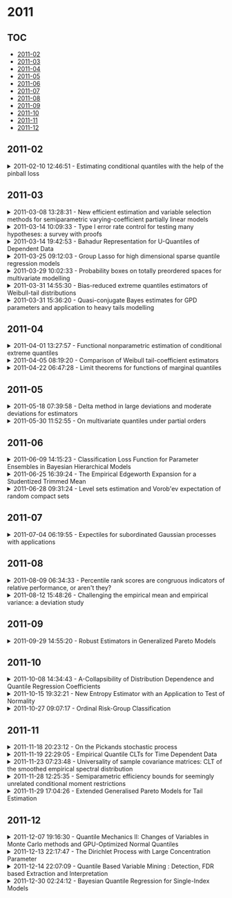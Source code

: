 # 2011

## TOC

- [2011-02](#2011-02)
- [2011-03](#2011-03)
- [2011-04](#2011-04)
- [2011-05](#2011-05)
- [2011-06](#2011-06)
- [2011-07](#2011-07)
- [2011-08](#2011-08)
- [2011-09](#2011-09)
- [2011-10](#2011-10)
- [2011-11](#2011-11)
- [2011-12](#2011-12)

## 2011-02

<details>

<summary>2011-02-10 12:46:51 - Estimating conditional quantiles with the help of the pinball loss</summary>

- *Ingo Steinwart, Andreas Christmann*

- `1102.2101v1` - [abs](http://arxiv.org/abs/1102.2101v1) - [pdf](http://arxiv.org/pdf/1102.2101v1)

> The so-called pinball loss for estimating conditional quantiles is a well-known tool in both statistics and machine learning. So far, however, only little work has been done to quantify the efficiency of this tool for nonparametric approaches. We fill this gap by establishing inequalities that describe how close approximate pinball risk minimizers are to the corresponding conditional quantile. These inequalities, which hold under mild assumptions on the data-generating distribution, are then used to establish so-called variance bounds, which recently turned out to play an important role in the statistical analysis of (regularized) empirical risk minimization approaches. Finally, we use both types of inequalities to establish an oracle inequality for support vector machines that use the pinball loss. The resulting learning rates are min--max optimal under some standard regularity assumptions on the conditional quantile.

</details>


## 2011-03

<details>

<summary>2011-03-08 13:28:31 - New efficient estimation and variable selection methods for semiparametric varying-coefficient partially linear models</summary>

- *Bo Kai, Runze Li, Hui Zou*

- `1103.1525v1` - [abs](http://arxiv.org/abs/1103.1525v1) - [pdf](http://arxiv.org/pdf/1103.1525v1)

> The complexity of semiparametric models poses new challenges to statistical inference and model selection that frequently arise from real applications. In this work, we propose new estimation and variable selection procedures for the semiparametric varying-coefficient partially linear model. We first study quantile regression estimates for the nonparametric varying-coefficient functions and the parametric regression coefficients. To achieve nice efficiency properties, we further develop a semiparametric composite quantile regression procedure. We establish the asymptotic normality of proposed estimators for both the parametric and nonparametric parts and show that the estimators achieve the best convergence rate. Moreover, we show that the proposed method is much more efficient than the least-squares-based method for many non-normal errors and that it only loses a small amount of efficiency for normal errors. In addition, it is shown that the loss in efficiency is at most 11.1% for estimating varying coefficient functions and is no greater than 13.6% for estimating parametric components. To achieve sparsity with high-dimensional covariates, we propose adaptive penalization methods for variable selection in the semiparametric varying-coefficient partially linear model and prove that the methods possess the oracle property. Extensive Monte Carlo simulation studies are conducted to examine the finite-sample performance of the proposed procedures. Finally, we apply the new methods to analyze the plasma beta-carotene level data.

</details>

<details>

<summary>2011-03-14 10:09:33 - Type I error rate control for testing many hypotheses: a survey with proofs</summary>

- *Etienne Roquain*

- `1012.4078v2` - [abs](http://arxiv.org/abs/1012.4078v2) - [pdf](http://arxiv.org/pdf/1012.4078v2)

> This paper presents a survey on some recent advances for the type I error rate control in multiple testing methodology. We consider the problem of controlling the $k$-family-wise error rate (kFWER, probability to make $k$ false discoveries or more) and the false discovery proportion (FDP, proportion of false discoveries among the discoveries). The FDP is controlled either via its expectation, which is the so-called false discovery rate (FDR), or via its upper-tail distribution function. We aim at deriving general and unified results together with concise and simple mathematical proofs. Furthermore, while this paper is mainly meant to be a survey paper, some new contributions for controlling the kFWER and the upper-tail distribution function of the FDP are provided. In particular, we derive a new procedure based on the quantiles of the binomial distribution that controls the FDP under independence.

</details>

<details>

<summary>2011-03-14 19:42:53 - Bahadur Representation for U-Quantiles of Dependent Data</summary>

- *Martin Wendler*

- `1004.2581v3` - [abs](http://arxiv.org/abs/1004.2581v3) - [pdf](http://arxiv.org/pdf/1004.2581v3)

> U-quantiles are applied in robust statistics, like the Hodges-Lehmann estimator of location for example. They have been analyzed in the case of independent random variables with the help of a generalized Bahadur representation. Our main aim is to extend these results to U-quantiles of strongly mixing random variables and functionals of absolutely regular sequences. We obtain the central limit theorem and the law of the iterated logarithm for U-quantiles as straightforward corollaries. Furthermore, we improve the existing result for sample quantiles of mixing data.

</details>

<details>

<summary>2011-03-25 09:12:03 - Group Lasso for high dimensional sparse quantile regression models</summary>

- *Kengo Kato*

- `1103.1458v2` - [abs](http://arxiv.org/abs/1103.1458v2) - [pdf](http://arxiv.org/pdf/1103.1458v2)

> This paper studies the statistical properties of the group Lasso estimator for high dimensional sparse quantile regression models where the number of explanatory variables (or the number of groups of explanatory variables) is possibly much larger than the sample size while the number of variables in "active" groups is sufficiently small. We establish a non-asymptotic bound on the $\ell_{2}$-estimation error of the estimator. This bound explains situations under which the group Lasso estimator is potentially superior/inferior to the $\ell_{1}$-penalized quantile regression estimator in terms of the estimation error. We also propose a data-dependent choice of the tuning parameter to make the method more practical, by extending the original proposal of Belloni and Chernozhukov (2011) for the $\ell_{1}$-penalized quantile regression estimator. As an application, we analyze high dimensional additive quantile regression models. We show that under a set of suitable regularity conditions, the group Lasso estimator can attain the convergence rate arbitrarily close to the oracle rate. Finally, we conduct simulations experiments to examine our theoretical results.

</details>

<details>

<summary>2011-03-29 10:02:33 - Probability boxes on totally preordered spaces for multivariate modelling</summary>

- *Matthias C. M. Troffaes, Sebastien Destercke*

- `1103.1805v2` - [abs](http://arxiv.org/abs/1103.1805v2) - [pdf](http://arxiv.org/pdf/1103.1805v2)

> A pair of lower and upper cumulative distribution functions, also called probability box or p-box, is among the most popular models used in imprecise probability theory. They arise naturally in expert elicitation, for instance in cases where bounds are specified on the quantiles of a random variable, or when quantiles are specified only at a finite number of points. Many practical and formal results concerning p-boxes already exist in the literature. In this paper, we provide new efficient tools to construct multivariate p-boxes and develop algorithms to draw inferences from them. For this purpose, we formalise and extend the theory of p-boxes using Walley's behavioural theory of imprecise probabilities, and heavily rely on its notion of natural extension and existing results about independence modeling. In particular, we allow p-boxes to be defined on arbitrary totally preordered spaces, hence thereby also admitting multivariate p-boxes via probability bounds over any collection of nested sets. We focus on the cases of independence (using the factorization property), and of unknown dependence (using the Fr\'echet bounds), and we show that our approach extends the probabilistic arithmetic of Williamson and Downs. Two design problems---a damped oscillator, and a river dike---demonstrate the practical feasibility of our results.

</details>

<details>

<summary>2011-03-31 14:55:30 - Bias-reduced extreme quantiles estimators of Weibull-tail distributions</summary>

- *Jean Diebolt, Laurent Gardes, Stéphane Girard, Armelle Guillou*

- `1103.6204v1` - [abs](http://arxiv.org/abs/1103.6204v1) - [pdf](http://arxiv.org/pdf/1103.6204v1)

> In this paper, we consider the problem of estimating an extreme quantile of a Weibull tail-distribution. The new extreme quantile estimator has a reduced bias compared to the more classical ones proposed in the literature. It is based on an exponential regression model that was introduced in Diebolt et al. (2008). The asymptotic normality of the extreme quantile estimator is established. We also introduce an adaptive selection procedure to determine the number of upper order statistics to be used. A simulation study as well as an application to a real data set are provided in order to prove the efficiency of the above mentioned methods.

</details>

<details>

<summary>2011-03-31 15:36:20 - Quasi-conjugate Bayes estimates for GPD parameters and application to heavy tails modelling</summary>

- *Jean Diebolt, Mhamed El-Aroui, Myriam Garrido, Stéphane Girard*

- `1103.6216v1` - [abs](http://arxiv.org/abs/1103.6216v1) - [pdf](http://arxiv.org/pdf/1103.6216v1)

> We present a quasi-conjugate Bayes approach for estimating Generalized Pareto Distribution (GPD) parameters, distribution tails and extreme quantiles within the Peaks-Over-Threshold framework. Damsleth conjugate Bayes structure on Gamma distributions is transfered to GPD. Posterior estimates are then computed by Gibbs samplers with Hastings-Metropolis steps. Accurate Bayes credibility intervals are also defined, they provide assessment of the quality of the extreme events estimates. An empirical Bayesian method is used in this work, but the suggested approach could incorporate prior information. It is shown that the obtained quasi-conjugate Bayes estimators compare well with the GPD standard estimators when simulated and real data sets are studied.

</details>


## 2011-04

<details>

<summary>2011-04-01 13:27:57 - Functional nonparametric estimation of conditional extreme quantiles</summary>

- *L. Gardes, S. Girard, A. Lekina*

- `1104.0166v1` - [abs](http://arxiv.org/abs/1104.0166v1) - [pdf](http://arxiv.org/pdf/1104.0166v1)

> We address the estimation of quantiles from heavy-tailed distributions when functional covariate information is available and in the case where the order of the quantile converges to one as the sample size increases. Such "extreme" quantiles can be located in the range of the data or near and even beyond the boundary of the sample, depending on the convergence rate of their order to one. Nonparametric estimators of these functional extreme quantiles are introduced, their asymptotic distributions are established and their finite sample behavior is investigated.

</details>

<details>

<summary>2011-04-05 08:19:20 - Comparison of Weibull tail-coefficient estimators</summary>

- *Laurent Gardes, Stéphane Girard*

- `1104.0764v1` - [abs](http://arxiv.org/abs/1104.0764v1) - [pdf](http://arxiv.org/pdf/1104.0764v1)

> We address the problem of estimating the Weibull tail-coefficient which is the regular variation exponent of the inverse failure rate function. We propose a family of estimators of this coefficient and an associate extreme quantile estimator. Their asymptotic normality are established and their asymptotic mean-square errors are compared. The results are illustrated on some finite sample situations.

</details>

<details>

<summary>2011-04-22 06:47:28 - Limit theorems for functions of marginal quantiles</summary>

- *G. Jogesh Babu, Zhidong Bai, Kwok Pui Choi, Vasudevan Mangalam*

- `1104.4396v1` - [abs](http://arxiv.org/abs/1104.4396v1) - [pdf](http://arxiv.org/pdf/1104.4396v1)

> Multivariate distributions are explored using the joint distributions of marginal sample quantiles. Limit theory for the mean of a function of order statistics is presented. The results include a multivariate central limit theorem and a strong law of large numbers. A result similar to Bahadur's representation of quantiles is established for the mean of a function of the marginal quantiles. In particular, it is shown that \[\sqrt{n}\Biggl(\frac{1}{n}\sum_{i=1}^n\phi\bigl(X_{n:i}^{(1)},...,X_{n:i}^{(d)}\bigr)-\bar{\gamma}\Biggr)=\frac{1}{\sqrt{n}}\sum_{i=1}^nZ_{n,i}+\mathrm{o}_P(1)\] as $n\rightarrow\infty$, where $\bar{\gamma}$ is a constant and $Z_{n,i}$ are i.i.d. random variables for each $n$. This leads to the central limit theorem. Weak convergence to a Gaussian process using equicontinuity of functions is indicated. The results are established under very general conditions. These conditions are shown to be satisfied in many commonly occurring situations.

</details>


## 2011-05

<details>

<summary>2011-05-18 07:39:58 - Delta method in large deviations and moderate deviations for estimators</summary>

- *Fuqing Gao, Xingqiu Zhao*

- `1105.3552v1` - [abs](http://arxiv.org/abs/1105.3552v1) - [pdf](http://arxiv.org/pdf/1105.3552v1)

> The delta method is a popular and elementary tool for deriving limiting distributions of transformed statistics, while applications of asymptotic distributions do not allow one to obtain desirable accuracy of approximation for tail probabilities. The large and moderate deviation theory can achieve this goal. Motivated by the delta method in weak convergence, a general delta method in large deviations is proposed. The new method can be widely applied to driving the moderate deviations of estimators and is illustrated by examples including the Wilcoxon statistic, the Kaplan--Meier estimator, the empirical quantile processes and the empirical copula function. We also improve the existing moderate deviations results for $M$-estimators and $L$-statistics by the new method. Some applications of moderate deviations to statistical hypothesis testing are provided.

</details>

<details>

<summary>2011-05-30 11:52:55 - On multivariate quantiles under partial orders</summary>

- *Alexandre Belloni, Robert L. Winkler*

- `0912.5489v3` - [abs](http://arxiv.org/abs/0912.5489v3) - [pdf](http://arxiv.org/pdf/0912.5489v3)

> This paper focuses on generalizing quantiles from the ordering point of view. We propose the concept of partial quantiles, which are based on a given partial order. We establish that partial quantiles are equivariant under order-preserving transformations of the data, robust to outliers, characterize the probability distribution if the partial order is sufficiently rich, generalize the concept of efficient frontier, and can measure dispersion from the partial order perspective. We also study several statistical aspects of partial quantiles. We provide estimators, associated rates of convergence, and asymptotic distributions that hold uniformly over a continuum of quantile indices. Furthermore, we provide procedures that can restore monotonicity properties that might have been disturbed by estimation error, establish computational complexity bounds, and point out a concentration of measure phenomenon (the latter under independence and the componentwise natural order). Finally, we illustrate the concepts by discussing several theoretical examples and simulations. Empirical applications to compare intake nutrients within diets, to evaluate the performance of investment funds, and to study the impact of policies on tobacco awareness are also presented to illustrate the concepts and their use.

</details>


## 2011-06

<details>

<summary>2011-06-09 14:15:23 - Classification Loss Function for Parameter Ensembles in Bayesian Hierarchical Models</summary>

- *Cedric E. Ginestet, Nicky G. Best, Sylvia Richardson*

- `1105.6322v2` - [abs](http://arxiv.org/abs/1105.6322v2) - [pdf](http://arxiv.org/pdf/1105.6322v2)

> Parameter ensembles or sets of point estimates constitute one of the cornerstones of modern statistical practice. This is especially the case in Bayesian hierarchical models, where different decision-theoretic frameworks can be deployed to summarize such parameter ensembles. The estimation of these parameter ensembles may thus substantially vary depending on which inferential goals are prioritised by the modeller. In this note, we consider the problem of classifying the elements of a parameter ensemble above or below a given threshold. Two threshold classification losses (TCLs) --weighted and unweighted-- are formulated. The weighted TCL can be used to emphasize the estimation of false positives over false negatives or the converse. We prove that the weighted and unweighted TCLs are optimized by the ensembles of unit-specific posterior quantiles and posterior medians, respectively. In addition, we relate these classification loss functions on parameter ensembles to the concepts of posterior sensitivity and specificity. Finally, we find some relationships between the unweighted TCL and the absolute value loss, which explain why both functions are minimized by posterior medians.

</details>

<details>

<summary>2011-06-25 16:39:24 - The Empirical Edgeworth Expansion for a Studentized Trimmed Mean</summary>

- *Nadezhda Gribkova, Roelof Helmers*

- `1106.2219v2` - [abs](http://arxiv.org/abs/1106.2219v2) - [pdf](http://arxiv.org/pdf/1106.2219v2)

> We establish the validity of the empirical Edgeworth expansion (EE) for a studentized trimmed mean, under the sole condition that the underlying distribution function of the observations satisfies a local smoothness condition near the two quantiles where the trimming occurs. A simple explicit formula for the N^{-1/2} term (correcting for skewness and bias; N being the sample size) of the EE is given. In particular our result supplements previous work by P. Hall and A.R. Padmanabhan, On the bootstrap and the trimmed mean}, J. of Multivariate Analysis, v. 41 (1992), pp. 132-153. and H. Putter and W.R. van Zwet,   Empirical Edgeworth expansions for symmetric statistics, Ann. Statist., v. 26 (1998), pp. 1540-1569. The proof is based on a U-statistic type approximation and also uses a version of Bahadur's representation for sample quantiles.

</details>

<details>

<summary>2011-06-28 09:31:24 - Level sets estimation and Vorob'ev expectation of random compact sets</summary>

- *Philippe Heinrich, Radu Stefan Stoica, Viet Chi Tran*

- `1006.5135v2` - [abs](http://arxiv.org/abs/1006.5135v2) - [pdf](http://arxiv.org/pdf/1006.5135v2)

> The issue of a "mean shape" of a random set $X$ often arises, in particular in image analysis and pattern detection. There is no canonical definition but one possible approach is the so-called Vorob'ev expectation $\E_V(X)$, which is closely linked to quantile sets. In this paper, we propose a consistent and ready to use estimator of $\E_V(X)$ built from independent copies of $X$ with spatial discretization. The control of discretization errors is handled with a mild regularity assumption on the boundary of $X$: a not too large 'box counting' dimension. Some examples are developed and an application to cosmological data is presented.

</details>


## 2011-07

<details>

<summary>2011-07-04 06:19:55 - Expectiles for subordinated Gaussian processes with applications</summary>

- *Jean-François Coeurjolly, Hedi Kortas*

- `1107.0540v1` - [abs](http://arxiv.org/abs/1107.0540v1) - [pdf](http://arxiv.org/pdf/1107.0540v1)

> In this paper, we introduce a new class of estimators of the Hurst exponent of the fractional Brownian motion (fBm) process. These estimators are based on sample expectiles of discrete variations of a sample path of the fBm process. In order to derive the statistical properties of the proposed estimators, we establish asymptotic results for sample expectiles of subordinated stationary Gaussian processes with unit variance and correlation function satisfying $\rho(i)\sim \kappa|i|^{-\alpha}$ ($\kappa\in \RR$) with $\alpha>0$. Via a simulation study, we demonstrate the relevance of the expectile-based estimation method and show that the suggested estimators are more robust to data rounding than their sample quantile-based counterparts.

</details>


## 2011-08

<details>

<summary>2011-08-09 06:34:33 - Percentile rank scores are congruous indicators of relative performance, or aren't they?</summary>

- *Ronald Rousseau*

- `1108.1860v1` - [abs](http://arxiv.org/abs/1108.1860v1) - [pdf](http://arxiv.org/pdf/1108.1860v1)

> Percentile ranks and the I3 indicator were introduced by Bornmann, Leydesdorff, Mutz and Opthof. These two notions are based on the concept of percentiles (or quantiles) for discrete data. As several definitions for these notions exist we propose one that we think is suitable in this context. Next we show that if the notion of relative congruous indicators is carefully defined then percentile rank scores are congruous indicators of relative performance. The I3 indicator is a strictly congruous indicator of absolute performance.

</details>

<details>

<summary>2011-08-12 15:48:26 - Challenging the empirical mean and empirical variance: a deviation study</summary>

- *Olivier Catoni*

- `1009.2048v2` - [abs](http://arxiv.org/abs/1009.2048v2) - [pdf](http://arxiv.org/pdf/1009.2048v2)

> We present new M-estimators of the mean and variance of real valued random variables, based on PAC-Bayes bounds. We analyze the non-asymptotic minimax properties of the deviations of those estimators for sample distributions having either a bounded variance or a bounded variance and a bounded kurtosis. Under those weak hypotheses, allowing for heavy-tailed distributions, we show that the worst case deviations of the empirical mean are suboptimal. We prove indeed that for any confidence level, there is some M-estimator whose deviations are of the same order as the deviations of the empirical mean of a Gaussian statistical sample, even when the statistical sample is instead heavy-tailed. Experiments reveal that these new estimators perform even better than predicted by our bounds, showing deviation quantile functions uniformly lower at all probability levels than the empirical mean for non Gaussian sample distributions as simple as the mixture of two Gaussian measures.

</details>


## 2011-09

<details>

<summary>2011-09-29 14:55:20 - Robust Estimators in Generalized Pareto Models</summary>

- *Peter Ruckdeschel, Nataliya Horbenko*

- `1005.1476v6` - [abs](http://arxiv.org/abs/1005.1476v6) - [pdf](http://arxiv.org/pdf/1005.1476v6)

> This paper deals with optimally-robust parameter estimation in generalized Pareto distributions (GPDs). These arise naturally in many situations where one is interested in the behavior of extreme events as motivated by the Pickands-Balkema-de Haan extreme value theorem (PBHT). The application we have in mind is calculation of the regulatory capital required by Basel II for a bank to cover operational risk. In this context the tail behavior of the underlying distribution is crucial. This is where extreme value theory enters, suggesting to estimate these high quantiles parameterically using, e.g. GPDs. Robust statistics in this context offers procedures bounding the influence of single observations, so provides reliable inference in the presence of moderate deviations from the distributional model assumptions, respectively from the mechanisms underlying the PBHT.

</details>


## 2011-10

<details>

<summary>2011-10-08 14:34:43 - A-Collapsibility of Distribution Dependence and Quantile Regression Coefficients</summary>

- *P. Vellaisamy*

- `0906.5546v4` - [abs](http://arxiv.org/abs/0906.5546v4) - [pdf](http://arxiv.org/pdf/0906.5546v4)

> The Yule-Simpson paradox notes that an association between random variables can be reversed when averaged over a background variable. Cox and Wermuth (2003) introduced the concept of distribution dependence between two random variables X and Y, and developed two dependence conditions, each of which guarantees that reversal cannot occur. Ma, Xie and Geng (2006) studied the collapsibility of distribution dependence over a background variable W, under a rather strong homogeneity condition. Collapsibility ensures the association remains the same for conditional and marginal models, so that Yule-Simpson reversal cannot occur. In this paper, we investigate a more general condition for avoiding effect reversal: A-collapsibility. The conditions of Cox and Wermuth imply A-collapsibility, without assuming homogeneity. In fact, we show that, when W is a binary variable, collapsibility is equivalent to A-collapsibility plus homogeneity, and A-collapsibility is equivalent to the conditions of Cox and Wermuth. Recently, Cox (2007) extended Cochran's result on regression coefficients of conditional and marginal models, to quantile regression coefficients. The conditions of Cox and Wermuth are sufficient for A-collapsibility of quantile regression coefficients. If the conditional distribution of W, given Y = y and X = x, belong to one-dimensional natural exponential family, they are also necessary. Some applications of A-collapsibility include the analysis of a contingency table, linear regression models and quantile regression models.

</details>

<details>

<summary>2011-10-15 19:32:21 - New Entropy Estimator with an Application to Test of Normality</summary>

- *Salim Bouzebda, Issam Elhattab, Amor Keziou, Tewfik Lounis*

- `1110.3436v1` - [abs](http://arxiv.org/abs/1110.3436v1) - [pdf](http://arxiv.org/pdf/1110.3436v1)

> In the present paper we propose a new estimator of entropy based on smooth estimators of quantile density. The consistency and asymptotic distribution of the proposed estimates are obtained. As a consequence, a new test of normality is proposed. A small power comparison is provided. A simulation study for the comparison, in terms of mean squared error, of all estimators under study is performed.

</details>

<details>

<summary>2011-10-27 09:07:17 - Ordinal Risk-Group Classification</summary>

- *Yizhar Toren*

- `1012.5487v4` - [abs](http://arxiv.org/abs/1012.5487v4) - [pdf](http://arxiv.org/pdf/1012.5487v4)

> Most classification methods provide either a prediction of class membership or an assessment of class membership probability. In the case of two-group classification the predicted probability can be described as "risk" of belonging to a "special" class . When the required output is a set of ordinal-risk groups, a discretization of the continuous risk prediction is achieved by two common methods: by constructing a set of models that describe the conditional risk function at specific points (quantile regression) or by dividing the output of an "optimal" classification model into adjacent intervals that correspond to the desired risk groups. By defining a new error measure for the distribution of risk onto intervals we are able to identify lower bounds on the accuracy of these methods, showing sub-optimality both in their distribution of risk and in the efficiency of their resulting partition into intervals. By adding a new form of constraint to the existing maximum likelihood optimization framework and by introducing a penalty function to avoid degenerate solutions, we show how existing methods can be augmented to solve the ordinal risk-group classification problem. We implement our method for logistic regression (LR) and show a numeric example.

</details>


## 2011-11

<details>

<summary>2011-11-18 20:23:12 - On the Pickands stochastic process</summary>

- *Gane Samb Lo, Adja Mbarka Fall*

- `1111.4469v1` - [abs](http://arxiv.org/abs/1111.4469v1) - [pdf](http://arxiv.org/pdf/1111.4469v1)

> We consider the Pickands process {equation*} P_{n}(s)=\log (1/s)^{-1}\log \frac{X_{n-k+1,n}-X_{n-[k/s]+1,n}}{% X_{n-[k/s]+1,n}-X_{n-[k/s^{2}]+1,n}}, {equation*} {equation*} (\frac{k}{n}\leq s^2 \leq 1), {equation*} which is a generalization of the classical Pickands estimate $P_{n}(1/2)$ of the extremal index. We undertake here a purely stochastic process view for the asymptotic theory of that process by using the Cs\"{o}rg\H{o}-Cs\"{o}rg\H{o}-Horv\'{a}th-Mason (1986) \cite{cchm} weighted approximation of the empirical and quantile processes to suitable Brownian bridges. This leads to the uniform convergence of the margins of this process to the extremal index and a complete theory of weak convergence of $P_n$ in $\ell^{\infty}([a,b])$ to some Gaussian process $$\{\mathbb{G},a\leq s \leq b\} $$ for all $[a,b] \subset]0,1[$. This frame greatly simplifies the former results and enable applications based on stochastic processes methods.

</details>

<details>

<summary>2011-11-19 22:29:05 - Empirical Quantile CLTs for Time Dependent Data</summary>

- *James Kuelbs, Joel Zinn*

- `1111.4591v1` - [abs](http://arxiv.org/abs/1111.4591v1) - [pdf](http://arxiv.org/pdf/1111.4591v1)

> We establish empirical quantile process CLTs based on $n$ independent copies of a stochastic process $\{X_t: t \in E\}$ that are uniform in $t \in E$ and quantile levels $\alpha \in I$, where $I$ is a closed sub-interval of $(0,1)$. Typically $E=[0,T]$, or a finite product of such intervals. Also included are CLT's for the empirical process based on $\{I_{X_t \le y} - \rm {Pr}(X_t \le y): t \in E, y \in R \}$ that are uniform in $t \in E, y \in R$. The process $\{X_t: t \in E\}$ may be chosen from a broad collection of Gaussian processes, compound Poisson processes, stationary independent increment stable processes, and martingales.

</details>

<details>

<summary>2011-11-23 07:23:48 - Universality of sample covariance matrices: CLT of the smoothed empirical spectral distribution</summary>

- *Guangming Pan, Qi-Man Shao, Wang Zhou*

- `1111.5420v1` - [abs](http://arxiv.org/abs/1111.5420v1) - [pdf](http://arxiv.org/pdf/1111.5420v1)

> A central limit theorem (CLT) for the smoothed empirical spectral distribution of sample covariance matrices is established. Moreover, the CLTs for the smoothed quantiles of Marcenko and Pastur's law have been also developed.

</details>

<details>

<summary>2011-11-28 12:25:35 - Semiparametric efficiency bounds for seemingly unrelated conditional moment restrictions</summary>

- *Marian Hristache, Valentin Patilea*

- `1111.6428v1` - [abs](http://arxiv.org/abs/1111.6428v1) - [pdf](http://arxiv.org/pdf/1111.6428v1)

> This paper addresses the problem of semiparametric efficiency bounds for conditional moment restriction models with different conditioning variables. We characterize such an efficiency bound, that in general is not explicit, as a limit of explicit efficiency bounds for a decreasing sequence of unconditional (marginal) moment restriction models. An iterative procedure for approximating the efficient score when this is not explicit is provided. Our theoretical results complete and extend existing results in the literature, provide new insight for the theory of semiparametric efficiency bounds literature and open the door to new applications. In particular, we investigate a class of regression-like (mean regression, quantile regression,...) models with missing data.

</details>

<details>

<summary>2011-11-29 17:04:26 - Extended Generalised Pareto Models for Tail Estimation</summary>

- *Ioannis Papastathopoulos, Jonathan A. Tawn*

- `1111.6899v1` - [abs](http://arxiv.org/abs/1111.6899v1) - [pdf](http://arxiv.org/pdf/1111.6899v1)

> The most popular approach in extreme value statistics is the modelling of threshold exceedances using the asymptotically motivated generalised Pareto distribution. This approach involves the selection of a high threshold above which the model fits the data well. Sometimes, few observations of a measurement process might be recorded in applications and so selecting a high quantile of the sample as the threshold leads to almost no exceedances. In this paper we propose extensions of the generalised Pareto distribution that incorporate an additional shape parameter while keeping the tail behaviour unaffected. The inclusion of this parameter offers additional structure for the main body of the distribution, improves the stability of the modified scale, tail index and return level estimates to threshold choice and allows a lower threshold to be selected. We illustrate the benefits of the proposed models with a simulation study and two case studies.

</details>


## 2011-12

<details>

<summary>2011-12-07 19:16:30 - Quantile Mechanics II: Changes of Variables in Monte Carlo methods and GPU-Optimized Normal Quantiles</summary>

- *William T. Shaw, Thomas Luu, Nick Brickman*

- `0901.0638v5` - [abs](http://arxiv.org/abs/0901.0638v5) - [pdf](http://arxiv.org/pdf/0901.0638v5)

> This article presents differential equations and solution methods for the functions of the form $Q(x) = F^{-1}(G(x))$, where $F$ and $G$ are cumulative distribution functions. Such functions allow the direct recycling of Monte Carlo samples from one distribution into samples from another. The method may be developed analytically for certain special cases, and illuminate the idea that it is a more precise form of the traditional Cornish-Fisher expansion. In this manner the model risk of distributional risk may be assessed free of the Monte Carlo noise associated with resampling. Examples are given of equations for converting normal samples to Student t, and converting exponential to hyperbolic, variance gamma and normal. In the case of the normal distribution, the change of variables employed allows the sampling to take place to good accuracy based on a single rational approximation over a very wide range of the sample space. The avoidance of any branching statement is of use in optimal GPU computations as it avoids the effect of {\it warp divergence}, and we give examples of branch-free normal quantiles that offer performance improvements in a GPU environment, while retaining the best precision characteristics of well-known methods. We also offer models based on a low-probability of warp divergence. Comparisons of new and old forms are made on the Nvidia Quadro 4000, GTX 285 and 480, and Tesla C2050 GPUs. We argue that in single-precision mode, the change-of-variables approach offers performance competitive with the fastest existing scheme while substantially improving precision, and that in double-precision mode, this approach offers the most GPU-optimal Gaussian quantile yet, and without compromise on precision for Monte Carlo applications, working twice as fast as the CUDA 4 library function with increased precision.

</details>

<details>

<summary>2011-12-13 22:17:47 - The Dirichlet Process with Large Concentration Parameter</summary>

- *Luai Al Labadi, Mahmoud Zarepour*

- `1109.5261v3` - [abs](http://arxiv.org/abs/1109.5261v3) - [pdf](http://arxiv.org/pdf/1109.5261v3)

> Ferguson's Dirichlet process plays an important role in nonparametric Bayesian inference. Let $P_a$ be the Dirichlet process in $\mathbb{R}$ with a base probability measure $H$ and a concentration parameter $a>0.$ In this paper, we show that $\sqrt {a} \big(P_a((-\infty,t]) -H((-\infty,t])\big)$ converges to a certain Brownian bridge as $a \to \infty.$ We also derive a certain Glivenko-Cantelli theorem for the Dirichlet process. Using the functional delta method, the weak convergence of the quantile process is also obtained. A large concentration parameter occurs when a statistician puts too much emphasize on his/her prior guess. This scenario also happens when the sample size is large and the posterior is used to make inference.

</details>

<details>

<summary>2011-12-14 22:07:09 - Quantile Based Variable Mining : Detection, FDR based Extraction and Interpretation</summary>

- *S. Mukhopadhyay, Emanuel Parzen, S. N. Lahiri*

- `1112.3373v1` - [abs](http://arxiv.org/abs/1112.3373v1) - [pdf](http://arxiv.org/pdf/1112.3373v1)

> This paper outlines a unified framework for high dimensional variable selection for classification problems. Traditional approaches to finding interesting variables mostly utilize only partial information through moments (like mean difference). On the contrary, in this paper we address the question of variable selection in full generality from a distributional point of view. If a variable is not important for classification, then it will have similar distributional aspect under different classes. This simple and straightforward observation motivates us to quantify `How and Why' the distribution of a variable changes over classes through CR-statistic. The second contribution of our paper is to develop and investigate the FDR based thresholding technology from a completely new point of view for adaptive thresholding, which leads to a elegant algorithm called CDfdr. This paper attempts to show how all of these problems of detection, extraction and interpretation for interesting variables can be treated in a unified way under one broad general theme - comparison analysis. It is proposed that a key to accomplishing this unification is to think in terms of the quantile function and the comparison density. We illustrate and demonstrate the power of our methodology using three real data sets.

</details>

<details>

<summary>2011-12-30 02:24:12 - Bayesian Quantile Regression for Single-Index Models</summary>

- *Yuao Hua, Robert B. Gramacy, Heng Lian*

- `1110.0219v2` - [abs](http://arxiv.org/abs/1110.0219v2) - [pdf](http://arxiv.org/pdf/1110.0219v2)

> Using an asymmetric Laplace distribution, which provides a mechanism for Bayesian inference of quantile regression models, we develop a fully Bayesian approach to fitting single-index models in conditional quantile regression. In this work, we use a Gaussian process prior for the unknown nonparametric link function and a Laplace distribution on the index vector, with the latter motivated by the recent popularity of the Bayesian lasso idea. We design a Markov chain Monte Carlo algorithm for posterior inference. Careful consideration of the singularity of the kernel matrix, and tractability of some of the full conditional distributions leads to a partially collapsed approach where the nonparametric link function is integrated out in some of the sampling steps. Our simulations demonstrate the superior performance of the Bayesian method versus the frequentist approach. The method is further illustrated by an application to the hurricane data.

</details>

